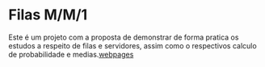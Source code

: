 # Filas M/M/1
Este é um projeto com a proposta de demonstrar de forma pratica os estudos a respeito de filas e servidores, assim como o respectivos calculo de probabilidade e medias.[webpages](https://ep3rii.github.io/Filas-M-M-1/)
